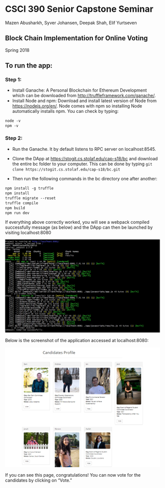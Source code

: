 # CSCI 390 Senior Capstone Seminar
Mazen Abusharkh, Syver Johansen, Deepak Shah, Elif Yurtseven

## Block Chain Implementation for Online Voting
Spring 2018

## To run the app:


### Step 1:

* Install Ganache: A Personal Blockchain for Ethereum Development which can be downloaded from http://truffleframework.com/ganache/.
* Install Node and npm: Download and install latest version of Node from https://nodejs.org/en/. Node comes with npm so installing Node automatically installs npm. You can check by typing:
```
node -v
npm -v
```

### Step 2:

* Run the Ganache. It by default listens to RPC server on localhost:8545.
* Clone the DApp at https://stogit.cs.stolaf.edu/cap-s18/bc and download the entire bc folder to your computer. This can be done by typing `git clone https://stogit.cs.stolaf.edu/cap-s18/bc.git`

* Then run the following commands in the bc directory one after another:
```
npm install -g truffle 
npm install 
truffle migrate --reset
truffle compile
npm build
npm run dev
```

If everything above correctly worked, you will see a webpack compiled successfully message (as below) and the DApp can then be launched by visiting localhost:8080

![alt text](/app/images/terminal.PNG "Screenshot1")

Below is the screenshot of the application accessed at localhost:8080:

![alt text](/app/images/voting_demo.PNG "Screenshot2")

If you can see this page, congratulations! You can now vote for the candidates by clicking on “Vote.”

